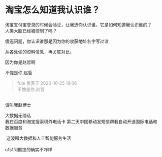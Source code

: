 # 淘宝怎么知道我认识谁？


淘宝支付宝登录的时候会验证，让我选你认识谁，它是如何知道我认识谁的？<br />
人类大脑已经被控制了吗？

傻逼问题，你认识谁那是因为你的收获地址名字写过谁

从各处偷的资料信息，再关联对比。

因为你是赵哲啊

不愧是你,赵哲

<div class="quote"><blockquote><font color="#999999">fule 发表于 2020-10-25 18:08</font><br />
<font color="#999999">不愧是你,赵哲</font></blockquote></div><br />
请叫我赵博士

大数据无隐私<br />
我在百度和淘宝搜索境外电话卡 第二天中国移动发短信帮我自动开通国际电话和数据服务

<img src="static/image/smiley/default/lol.gif" smilieid="12" border="0" alt="" /><img src="static/image/smiley/default/lol.gif" smilieid="12" border="0" alt="" /><img src="static/image/smiley/default/lol.gif" smilieid="12" border="0" alt="" /> 这波叫大数据和人工智能服务生活<br />
<br />
u1s1问题提的确实不咋样<img id="aimg_Px89H" onclick="zoom(this, this.src, 0, 0, 0)" class="zoom" src="https://cdn.jsdelivr.net/gh/hishis/forum-master/public/images/patch.gif" onmouseover="img_onmouseoverfunc(this)" onload="thumbImg(this)" border="0" alt="" />
